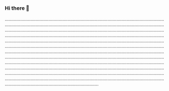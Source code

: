 ### Hi there 👋

.........................................................................................................................................................................................................................................................................................................................................................................................................................................................................................................................................................................................................................................................................................................................................................................................................................................................................................................................................................................................................................................................................................................................................................................................................................................................................................................................................................................................................................................................................................................................................................................................................................